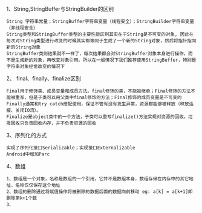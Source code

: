 1、String,StringBuffer与StringBuilder的区别

    String 字符串常量；StringBuffer字符串变量（线程安全）；StringBuilder字符串变量（非线程安全）
    String类型和StringBuffer类型的主要性能区别其实在于String是不可变的对象, 因此在每次对String类型进行改变的时候其实都等同于生成了一个新的String对象，然后将指针指向新的String对象
    StringBuffer类则结果就不一样了，每次结果都会对StringBuffer对象本身进行操作，而不是生成新的对象，再改变对象引用。所以在一般情况下我们推荐使用StringBuffer，特别是字符串对象经常改变的情况下

2、 final、finally、finalize区别

    Final用于修饰类、成员变量和成员方法。final修饰的类，不能被继承；Final修饰的方法不能被重写，但是子类可以用父类中final修饰的方法；Final修饰的成员变量是不可变的
    Finally通常和try catch搭配使用，保证不管有没有发生异常，资源都能够被释放（释放连接、关闭IO流）。
    Finalize是object类中的一个方法，子类可以重写finalize()方法实现对资源的回收。垃圾回收只负责回收内存，并不负责资源的回收

3、序列化的方式

    实现了序列化接口Serializable；实现接口Externalizable
    Android中增加Parc

4、数组

    1、数组是一个对象，名称是数组的一个引用，它并不是数组本身，数组存储在内存中的其它地址，名称仅仅保存这个地址
    2、数组的删除通过将赋值操作将被删除的数据后面的数据向前移动 eg: a[k] = a[k+1]即删除第k+1个数
    3、
